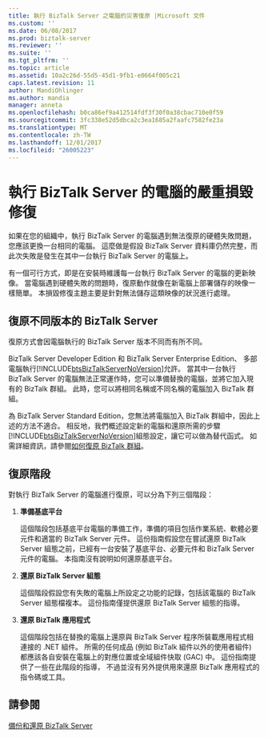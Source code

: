 ```yaml
---
title: 執行 BizTalk Server 之電腦的災害復原 |Microsoft 文件
ms.custom: ''
ms.date: 06/08/2017
ms.prod: biztalk-server
ms.reviewer: ''
ms.suite: ''
ms.tgt_pltfrm: ''
ms.topic: article
ms.assetid: 10a2c26d-55d5-45d1-9fb1-e0664f005c21
caps.latest.revision: 11
author: MandiOhlinger
ms.author: mandia
manager: anneta
ms.openlocfilehash: b0ca86ef9a412514fdf3f30f0a38cbac710e0f59
ms.sourcegitcommit: 3fc338e52d5dbca2c3ea1685a2faafc7582fe23a
ms.translationtype: MT
ms.contentlocale: zh-TW
ms.lasthandoff: 12/01/2017
ms.locfileid: "26005223"
---
```

# <a name="disaster-recovery-for-computers-running-biztalk-server"></a>執行 BizTalk Server 的電腦的嚴重損毀修復
如果在您的組織中，執行 BizTalk Server 的電腦遇到無法復原的硬體失敗問題，您應該更換一台相同的電腦。 這麼做是假設 BizTalk Server 資料庫仍然完整，而此次失敗是發生在其中一台執行 BizTalk Server 的電腦上。  
  
 有一個可行方式，即是在安裝時維護每一台執行 BizTalk Server 的電腦的更新映像。 當電腦遇到硬體失敗的問題時，復原動作就像在新電腦上部署儲存的映像一樣簡單。 本損毀修復主題主要是針對無法儲存這類映像的狀況進行處理。  
## <a name="recovering-different-editions-of-biztalk-server"></a>復原不同版本的 BizTalk Server  
 復原方式會因電腦執行的 BizTalk Server 版本不同而有所不同。  
  
 BizTalk Server Developer Edition 和 BizTalk Server Enterprise Edition、 多部電腦執行[!INCLUDE[btsBizTalkServerNoVersion](../includes/btsbiztalkservernoversion-md.md)]允許。 當其中一台執行 BizTalk Server 的電腦無法正常運作時，您可以準備替換的電腦，並將它加入現有的 BizTalk 群組。 此時，您可以將相同名稱或不同名稱的電腦加入 BizTalk 群組。  
  
 為 BizTalk Server Standard Edition，您無法將電腦加入 BizTalk 群組中，因此上述的方法不適合。 相反地，我們概述設定新的電腦和還原所需的步驟[!INCLUDE[btsBizTalkServerNoVersion](../includes/btsbiztalkservernoversion-md.md)]組態設定，讓它可以做為替代函式。 如需詳細資訊，請參閱[如何復原 BizTalk 群組](../core/how-to-recover-the-biztalk-group.md)。  
  
## <a name="recovery-phases"></a>復原階段  
 對執行 BizTalk Server 的電腦進行復原，可以分為下列三個階段：  
  
1.  **準備基底平台**  
  
     這個階段包括基底平台電腦的準備工作，準備的項目包括作業系統、軟體必要元件和適當的 BizTalk Server 元件。 這份指南假設您在嘗試還原 BizTalk Server 組態之前，已經有一台安裝了基底平台、必要元件和 BizTalk Server 元件的電腦。 本指南沒有說明如何還原基底平台。  
  
2.  **還原 BizTalk Server 組態**  
  
     這個階段假設您有失敗的電腦上所設定之功能的記錄，包括該電腦的 BizTalk Server 組態檔複本。 這份指南僅提供還原 BizTalk Server 組態的指導。  
  
3.  **還原 BizTalk 應用程式**  
  
     這個階段包括在替換的電腦上還原與 BizTalk Server 程序所裝載應用程式相連接的 .NET 組件。 所需的任何成品 (例如 BizTalk 組件以外的使用者組件) 都應該各自安裝在電腦上的對應位置或全域組件快取 (GAC) 中。 這份指南提供了一些在此階段的指導， 不過並沒有另外提供用來還原 BizTalk 應用程式的指令碼或工具。  
  
## <a name="see-also"></a>請參閱  
 [備份和還原 BizTalk Server](../core/backing-up-and-restoring-biztalk-server.md)